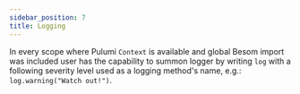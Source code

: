 ```yaml
---
sidebar_position: 7
title: Logging
---
```


In every scope where Pulumi `Context` is available and global Besom import was included user has the capability to summon logger by writing `log` with a following severity level used as a logging method's name, e.g.: `log.warning("Watch out!")`.
